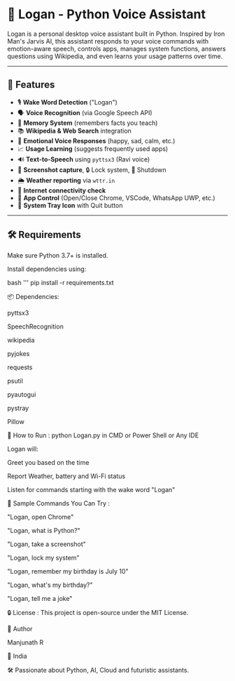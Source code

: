 # 🤖 Logan - Python Voice Assistant

Logan is a personal desktop voice assistant built in Python. Inspired by Iron Man's Jarvis AI, this assistant responds to your voice commands with emotion-aware speech, controls apps, manages system functions, answers questions using Wikipedia, and even learns your usage patterns over time.

---

## 🌟 Features

- 🎙️ **Wake Word Detection** ("Logan")
- 🗣️ **Voice Recognition** (via Google Speech API)
- 🧠 **Memory System** (remembers facts you teach)
- 📚 **Wikipedia & Web Search** integration
- 💬 **Emotional Voice Responses** (happy, sad, calm, etc.)
- 📈 **Usage Learning** (suggests frequently used apps)
- 🔊 **Text-to-Speech** using `pyttsx3` (Ravi voice)
- 📸 **Screenshot capture**, 🔒 Lock system, 🔌 Shutdown
- 🌦️ **Weather reporting** via `wttr.in`
- 📡 **Internet connectivity check**
- 📂 **App Control** (Open/Close Chrome, VSCode, WhatsApp UWP, etc.)
- 📌 **System Tray Icon** with Quit button

---

## 🛠️ Requirements

Make sure Python 3.7+ is installed.

Install dependencies using:

bash ''' pip install -r requirements.txt

📦 Dependencies:

pyttsx3

SpeechRecognition

wikipedia

pyjokes

requests

psutil

pyautogui

pystray

Pillow

🧪 How to Run : python Logan.py in CMD or Power Shell or Any IDE

Logan will:

Greet you based on the time

Report Weather, battery and Wi-Fi status

Listen for commands starting with the wake word "Logan"

🧠 Sample Commands You Can Try :

"Logan, open Chrome"

"Logan, what is Python?"

"Logan, take a screenshot"

"Logan, lock my system"

"Logan, remember my birthday is July 10"

"Logan, what's my birthday?"

"Logan, tell me a joke"

🔒 License : 
This project is open-source under the MIT License.

👤 Author

  Manjunath R

📍 India

🛠️ Passionate about Python, AI, Cloud and futuristic assistants.

